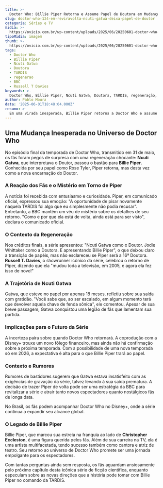 ```yaml
---
title: >-
  Doctor Who: Billie Piper Retorna e Assume Papel de Doutora em Mudança Surpreendente
slug: doctor-who-124-em-reviravolta-ncuti-gatwa-deixa-papel-de-doutor
categoria: Séries e TV
midia: >-
  https://ovicio.com.br/wp-content/uploads/2025/06/20250601-doctor-who-ncuti-gatwa.webp
tipoMidia: imagem
thumb: >-
  https://ovicio.com.br/wp-content/uploads/2025/06/20250601-doctor-who-ncuti-gatwa.webp
tags:
  - Doctor Who
  - Billie Piper
  - Ncuti Gatwa
  - Doutora
  - TARDIS
  - regenerao
  - BBC
  - Russell T Davies
keywords: >-
  Doctor Who, Billie Piper, Ncuti Gatwa, Doutora, TARDIS, regeneração, BBC, Russell T. Davies
author: Pablo Moura
data: '2025-06-01T18:48:04.000Z'
resumo: >-
  Em uma virada inesperada, Billie Piper retorna a Doctor Who e assume o papel de Doutora após a saída de Ncuti Gatwa. Descubra as possíveis razões e implicações dessa reviravolta na icônica série britânica.
---
```


## Uma Mudança Inesperada no Universo de Doctor Who

No episódio final da temporada de Doctor Who, transmitido em 31 de maio, os fãs foram pegos de surpresa com uma regeneração chocante: **Ncuti Gatwa**, que interpretava o Doutor, passou o bastão para **Billie Piper**. Conhecida por seu papel como Rose Tyler, Piper retorna, mas desta vez como a nova encarnação do Doutor.

### A Reação dos Fãs e o Mistério em Torno de Piper

A notícia foi recebida com entusiasmo e curiosidade. Piper, em comunicado oficial, expressou sua emoção: "A oportunidade de pisar novamente naquela TARDIS foi algo que eu simplesmente não podia recusar". Entretanto, a BBC mantém um véu de mistério sobre os detalhes de seu retorno. "Como e por que ela está de volta, ainda está para ser visto", declara o comunicado oficial.

### O Contexto da Regeneração

Nos créditos finais, a série apresentou: "Ncuti Gatwa como o Doutor. Jodie Whittaker como a Doutora. E apresentando Billie Piper", o que deixou claro a transição de papéis, mas não esclareceu se Piper será a 16ª Doutora. **Russell T. Davies**, o showrunner icônico da série, celebrou o retorno de Piper, dizendo que ela "mudou toda a televisão, em 2005, e agora ela fez isso de novo!"

### A Trajetória de Ncuti Gatwa

Gatwa, que esteve no papel por apenas 18 meses, refletiu sobre sua saída com gratidão. "Você sabe que, ao ser escalado, em algum momento terá que devolver aquela chave de fenda sônica", ele comentou. Apesar de sua breve passagem, Gatwa conquistou uma legião de fãs que lamentam sua partida.

### Implicações para o Futuro da Série

A incerteza paira sobre quando Doctor Who retornará. A coprodução com a Disney+ trouxe um novo fôlego financeiro, mas ainda não há confirmação sobre a próxima temporada. Com a possibilidade de uma nova temporada só em 2026, a expectativa é alta para o que Billie Piper trará ao papel.

### Contexto e Rumores

Rumores de bastidores sugerem que Gatwa estava insatisfeito com as exigências de gravação da série, talvez levando à sua saída prematura. A decisão de trazer Piper de volta pode ser uma estratégia da BBC para revitalizar a série e atrair tanto novos espectadores quanto nostálgicos fãs de longa data.

No Brasil, os fãs podem acompanhar Doctor Who no Disney+, onde a série continua a expandir seu alcance global.

### O Legado de Billie Piper

Billie Piper, que marcou sua estreia na franquia ao lado de **Christopher Eccleston**, é uma figura querida pelos fãs. Além de sua carreira na TV, ela é uma artista multifacetada, tendo sucesso também como cantora e atriz de teatro. Seu retorno ao universo de Doctor Who promete ser uma jornada empolgante para os espectadores.

Com tantas perguntas ainda sem resposta, os fãs aguardam ansiosamente pelo próximo capítulo desta icônica série de ficção científica, enquanto especulam sobre as novas direções que a história pode tomar com Billie Piper no comando da TARDIS.
